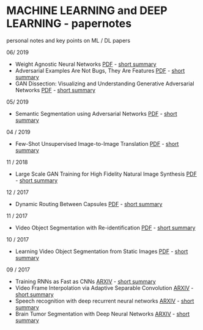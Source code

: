 # MACHINE LEARNING and DEEP LEARNING - papernotes
personal notes and key points on ML / DL papers

06/ 2019
- Weight Agnostic Neural Networks
 [PDF](https://arxiv.org/abs/1906.04358) - [short summary](https://github.com/fgabel/MACHINE-LEARNING-and-DEEP-LEARNING-papernotes/blob/master/comments/Adversarial%20Examples%20Are%20Not%20Bugs%2C%20They%20Are%20Features.md)
- Adversarial Examples Are Not Bugs, They Are Features
 [PDF](https://arxiv.org/pdf/1905.02175v2.pdf) - [short summary](https://github.com/fgabel/MACHINE-LEARNING-and-DEEP-LEARNING-papernotes/blob/master/comments/Adversarial%20Examples%20Are%20Not%20Bugs%2C%20They%20Are%20Features.md)
- GAN Dissection: Visualizing and Understanding Generative Adversarial Networks
 [PDF](https://arxiv.org/abs/1811.10597) - [short summary](https://github.com/fgabel/MACHINE-LEARNING-and-DEEP-LEARNING-papernotes/blob/master/comments/GAN%20Dissection:%20Visualizing%20and%20Understanding%20Generative%20Adversarial%20Networks.md)


05/ 2019

- Semantic Segmentation using Adversarial Networks
 [PDF](https://arxiv.org/pdf/1611.08408.pdf) - [short summary](https://github.com/fgabel/MACHINE-LEARNING-and-DEEP-LEARNING-papernotes/blob/master/comments/Semantic%20Segmentation%20using%20Adversarial%20Networks.md)


04 / 2019

- Few-Shot Unsupervised Image-to-Image Translation
 [PDF](https://arxiv.org/abs/1905.01723) - [short summary](https://github.com/fgabel/MACHINE-LEARNING-and-DEEP-LEARNING-papernotes/blob/master/comments/Few-Shot%20Unsupervised%20Image-to-Image%20Translation.md)


11 / 2018

- Large Scale GAN Training for High Fidelity Natural Image Synthesis
 [PDF](https://arxiv.org/pdf/1809.11096v1.pdf) - [short summary](https://github.com/fgabel/MACHINE-LEARNING-and-DEEP-LEARNING-papernotes/blob/master/comments/Large%20Scale%20GAN%20Training%20for%20High%20Fidelity%20Natural%20Image%20Synthesis.md)

12 / 2017

- Dynamic Routing Between Capsules
 [PDF](https://arxiv.org/pdf/1710.09829.pdf) - [short summary](https://github.com/fgabel/MACHINE-LEARNING-and-DEEP-LEARNING-papernotes/blob/master/comments/Dynamic%20Routing%20Between%20Capsules.md)

11 / 2017

- Video Object Segmentation with Re-identification
 [PDF](https://arxiv.org/pdf/1708.00197.pdf) - [short summary](https://github.com/fgabel/MACHINE-LEARNING-and-DEEP-LEARNING-papernotes/blob/master/comments/Video%20Object%20Segmentation%20with%20Re-identification)


10 / 2017

- Learning Video Object Segmentation from Static Images
 [PDF](https://graphics.ethz.ch/~perazzif/masktrack/files/masktrack.pdf) - [short summary](https://github.com/fgabel/MACHINE-LEARNING-and-DEEP-LEARNING-papernotes/blob/master/comments/Learning%20Video%20Object%20Segmentation%20from%20Static%20Images.md)

09 / 2017
- Training RNNs as Fast as CNNs [ARXIV](https://arxiv.org/pdf/1709.02755.pdf) - [short summary](https://github.com/fgabel/MACHINE-LEARNING-and-DEEP-LEARNING-papernotes/blob/master/comments/Training%20RNNs%20as%20Fast%20as%20CNNs.md)
- Video Frame Interpolation via Adaptive Separable Convolution [ARXIV](https://arxiv.org/abs/1708.01692) - [short summary](https://github.com/fgabel/MACHINE-LEARNING-and-DEEP-LEARNING-papernotes/blob/master/comments/Video%20Frame%20Interpolation%20via%20Adaptive%20Separable%20Convolution.md)
- Speech recognition with deep recurrent neural networks [ARXIV](https://arxiv.org/abs/1303.5778) - [short summary](https://github.com/fgabel/MACHINE-LEARNING-and-DEEP-LEARNING-papernotes/blob/master/comments/speech-recognition-with-deep-recurrent-neural-networks.md)
- Brain Tumor Segmentation with Deep Neural Networks [ARXIV](https://arxiv.org/pdf/1505.03540.pdf) - [short summary](https://github.com/fgabel/MACHINE-LEARNING-and-DEEP-LEARNING-papernotes/blob/master/comments/Brain%20Tumor%20Segmentation%20with%20Deep%20Neural%20Networks.md)
